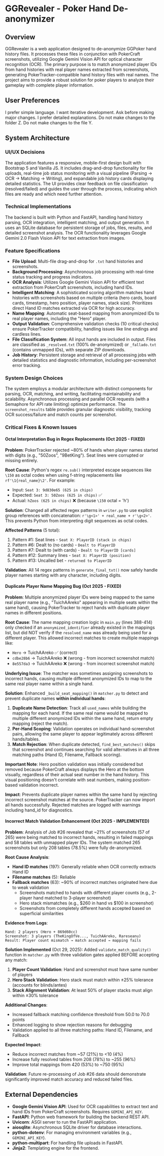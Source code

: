 # GGRevealer - Poker Hand De-anonymizer

## Overview
GGRevealer is a web application designed to de-anonymize GGPoker hand history files. It processes these files in conjunction with PokerCraft screenshots, utilizing Google Gemini Vision API for optical character recognition (OCR). The primary purpose is to match anonymized player IDs from hand histories with real player names extracted from screenshots, generating PokerTracker-compatible hand history files with real names. The project aims to provide a robust solution for poker players to analyze their gameplay with complete player information.

## User Preferences
I prefer simple language. I want iterative development. Ask before making major changes. I prefer detailed explanations. Do not make changes to the folder Z. Do not make changes to the file Y.

## System Architecture

### UI/UX Decisions
The application features a responsive, mobile-first design built with Bootstrap 5 and Vanilla JS. It includes drag-and-drop functionality for file uploads, real-time job status monitoring with a visual pipeline (Parsing → OCR → Matching → Writing), and expandable job history cards displaying detailed statistics. The UI provides clear feedback on file classification (resolved/failed) and guides the user through the process, indicating which files are ready and which need further attention.

### Technical Implementations
The backend is built with Python and FastAPI, handling hand history parsing, OCR integration, intelligent matching, and output generation. It uses an SQLite database for persistent storage of jobs, files, results, and detailed screenshot analysis. The OCR functionality leverages Google Gemini 2.0 Flash Vision API for text extraction from images.

### Feature Specifications
- **File Upload**: Multi-file drag-and-drop for `.txt` hand histories and screenshots.
- **Background Processing**: Asynchronous job processing with real-time status tracking and progress indicators.
- **OCR Analysis**: Utilizes Google Gemini Vision API for efficient text extraction from PokerCraft screenshots, including hand IDs.
- **Intelligent Matching**: A sophisticated scoring algorithm matches hand histories with screenshots based on multiple criteria (hero cards, board cards, timestamp, hero position, player names, stack size). Prioritizes direct Hand ID matches extracted via OCR for high accuracy.
- **Name Mapping**: Automatic seat-based mapping from anonymized IDs to real player names, including the "Hero" player.
- **Output Validation**: Comprehensive validation checks (10 critical checks) ensure PokerTracker compatibility, handling issues like line endings and cardless lines.
- **File Classification System**: All input hands are included in output. Files are classified as `_resolved.txt` (100% de-anonymized) or `_fallado.txt` (contains unmapped IDs), with separate ZIP downloads.
- **Job History**: Persistent storage and retrieval of all processing jobs with detailed statistics and diagnostic information, including per-screenshot error tracking.

### System Design Choices
The system employs a modular architecture with distinct components for parsing, OCR, matching, and writing, facilitating maintainability and scalability. Asynchronous processing and parallel OCR requests (with a Semaphore for API rate limiting) optimize performance. The `screenshot_results` table provides granular diagnostic visibility, tracking OCR success/failure and match counts per screenshot.

### Critical Fixes & Known Issues

#### Octal Interpretation Bug in Regex Replacements (Oct 2025 - FIXED)
**Problem**: PokerTracker rejected ~80% of hands when player names started with digits (e.g., "50Zoos", "9BetKing"). Seat lines were corrupted or missing entirely.

**Root Cause**: Python's regex `re.sub()` interpreted escape sequences like `\150` as octal codes when using f-string replacements like `rf'\1{real_name}\2'`. For example:
- Input: `Seat 3: 9d830e65 (625 in chips)`
- Expected: `Seat 3: 50Zoos (625 in chips)` ✅
- Actual: `hZoos (625 in chips)` ❌ (because `\150` octal = 'h')

**Solution**: Changed all affected regex patterns in `writer.py` to use explicit group references with concatenation: `r'\g<1>' + real_name + r'\g<2>'`. This prevents Python from interpreting digit sequences as octal codes.

**Affected Patterns** (5 total):
1. Pattern #1: Seat lines - `Seat X: PlayerID (stack in chips)`
2. Pattern #6: Dealt to (no cards) - `Dealt to PlayerID`
3. Pattern #7: Dealt to (with cards) - `Dealt to PlayerID [cards]`
4. Pattern #12: Summary lines - `Seat X: PlayerID (position)`
5. Pattern #13: Uncalled bet - `returned to PlayerID`

**Validation**: All 14 regex patterns in `generate_final_txt()` now safely handle player names starting with any character, including digits.

#### Duplicate Player Name Mapping Bug (Oct 2025 - FIXED)
**Problem**: Multiple anonymized player IDs were being mapped to the same real player name (e.g., "TuichAAreko" appearing in multiple seats within the same hand), causing PokerTracker to reject hands with duplicate player names in different positions.

**Root Cause**: The name mapping creation logic in `main.py` (lines 388-414) only checked if an `anonymized_identifier` already existed in the mappings list, but did NOT verify if the `resolved_name` was already being used for a different player. This allowed incorrect matches to create multiple mappings like:
- `Hero` → TuichAAreko ✅ (correct)
- `cdbe28b6` → TuichAAreko ❌ (wrong - from incorrect screenshot match)
- `8e557da3` → TuichAAreko ❌ (wrong - from incorrect screenshot match)

**Underlying Issue**: The matcher was sometimes assigning screenshots to incorrect hands, causing multiple different anonymized IDs to map to the same real player name within a single hand.

**Solution**: Enhanced `_build_seat_mapping()` in `matcher.py` to detect and prevent duplicate names **within individual hands**:
1. **Duplicate Name Detection**: Track all `used_names` while building the mapping for each hand. If the same real name would be mapped to multiple different anonymized IDs within the same hand, return empty mapping (reject the match).
2. **Per-Hand Scoping**: Validation operates on individual hand-screenshot pairs, allowing the same player to appear legitimately across different hands/tables.
3. **Match Rejection**: When duplicate detected, `find_best_matches()` skips that screenshot and continues searching for valid alternatives in all three matching paths (Hand ID, Filename, Fallback scoring).

**Important Note**: Hero position validation was initially considered but removed because PokerCraft always displays the Hero at the bottom visually, regardless of their actual seat number in the hand history. This visual positioning doesn't correlate with seat numbers, making position-based validation incorrect.

**Impact**: Prevents duplicate player names within the same hand by rejecting incorrect screenshot matches at the source. PokerTracker can now import all hands successfully. Rejected matches are logged with warnings including hand_id for diagnostics.

#### Incorrect Match Validation Enhancement (Oct 2025 - IMPLEMENTED)
**Problem**: Analysis of Job #26 revealed that ~21% of screenshots (57 of 265) were being matched to incorrect hands, resulting in failed mappings and 58 tables with unmapped player IDs. The system matched 265 screenshots but only 208 tables (78.5%) were fully de-anonymized.

**Root Cause Analysis**:
- **Hand ID matches** (197): Generally reliable when OCR correctly extracts Hand ID
- **Filename matches** (5): Reliable
- **Fallback matches** (63): ~90% of incorrect matches originated here due to weak validation
  - Screenshots matched to hands with different player counts (e.g., 2-player hand matched to 3-player screenshot)
  - Hero stack mismatches (e.g., $260 in hand vs $100 in screenshot)
  - Screenshots from completely different hands accepted based on superficial similarities

**Evidence from Logs**:
```
Hand: 2 players (Hero + 869d60cc)
Screenshot: 3 players (TheKingOfVe..., TuichAAreko, Rareseanu)
Result: Player count mismatch → match accepted → mapping fails
```

**Solution Implemented** (Oct 29, 2025):
Added `validate_match_quality()` function in `matcher.py` with three validation gates applied BEFORE accepting any match:

1. **Player Count Validation**: Hand and screenshot must have same number of players
2. **Hero Stack Validation**: Hero stack must match within ±25% tolerance (accounts for blinds/antes)
3. **Stack Alignment Validation**: At least 50% of player stacks must align within ±30% tolerance

**Additional Changes**:
- Increased fallback matching confidence threshold from 50.0 to 70.0 points
- Enhanced logging to show rejection reasons for debugging
- Validation applied to all three matching paths: Hand ID, Filename, and Fallback

**Expected Impact**:
- Reduce incorrect matches from ~57 (21%) to <10 (4%)
- Increase fully resolved tables from 208 (78%) to ~255 (96%)
- Improve total mappings from 420 (53%) to ~750 (95%)

**Validation**: Future re-processing of Job #26 data should demonstrate significantly improved match accuracy and reduced failed files.

## External Dependencies
- **Google Gemini Vision API**: Used for OCR capabilities to extract text and hand IDs from PokerCraft screenshots. Requires `GEMINI_API_KEY`.
- **FastAPI**: Python web framework for building the backend REST API.
- **Uvicorn**: ASGI server to run the FastAPI application.
- **aiosqlite**: Asynchronous SQLite driver for database interactions.
- **python-dotenv**: For managing environment variables (e.g., `GEMINI_API_KEY`).
- **python-multipart**: For handling file uploads in FastAPI.
- **Jinja2**: Templating engine for the frontend.